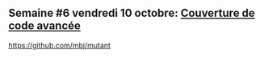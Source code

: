 ## Semaine #6 vendredi 10 octobre: [Couverture de code avancée](https://github.com/umontreal-diro/IFT3913/issues/5)

https://github.com/mbj/mutant